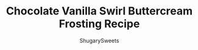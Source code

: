 ---
layout: ../../layouts/MarkdownPostLayout.astro
title: Chocolate Vanilla Swirl Buttercream Frosting Recipe
author: ShugarySweets
pubDate: 2018-10-28
description: "Beautifully piped Chocolate Vanilla Swirl Frosting on homemade Chocolate Cupcakes. Add the broken waffle cone to look like ice cream, but it tastes like a delicious creamy buttercream frosting!"
image_url: https://www.shugarysweets.com/wp-content/uploads/2018/03/chocolate-vanilla-swirl-frosting-4.jpg
tags: ["Basics","American"]
calories: 647
protein: 6
carbohydrates: 113
fats: 20
fiber: 2
ingredients: ["1 cup unsalted butter, softened","5 cups powdered sugar","5 Tablespoons milk","2 teaspoons vanilla extract","1 cup unsalted butter, softened","4 1/2 cup powdered sugar","1/3 cup milk","3/4 cup unsweetened cocoa powder","3 Tablespoons chocolate syrup","4 waffle cone bowls, broken in pieces"]
serves: 24
time: "20 minutes"
prepTime: "20 minutes"
instructions: ["Prepare cupcakes according to recipe (or box mix). Cool completely.","For the vanilla frosting, beat butter in an electric mixer for 3-5 minutes, until fluffy and pale in color. Add in powdered sugar, milk and vanilla. Beat an additional 3-5 minutes until frosting is fluffy, and desired consistency. Set aside.","For the chocolate frosting, beat butter in an electric for 3-5 minutes until fluffy and pale in color. Add in powdered sugar, milk, cocoa powder, and chocolate syrup. Beat an additional 3-5 minutes until frosting is fluffy, and desired consistency. Set aside.","Spoon each frosting into a separate piping bag (no tip). Snip off the tips of the bags. Add both bags to a large decorator bag with a Wilton 1M tip attached.","Using a constant pressure, pipe on the outside edge of the cupcake with the piping bag held straight up. Squeeze and begin the swirl around the outside edge of the cupcake.","Continue squeezing while you create another layer of frosting as you spiral towards the center. Add your piece of waffle cone to the top and repeat with the remaining cupcakes.","Store cupcakes in airtight container for up to 3 days. ENJOY!"]
nutrition: ["647 calories","113 grams carbohydrates","41 milligrams cholesterol","20 grams fat","2 grams fiber","6 grams protein","10 grams saturated fat","120 milligrams sodium","68 grams sugar","1 grams trans fat","7 grams unsaturated fat"]
---